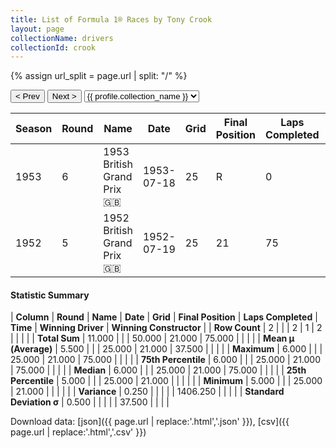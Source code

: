 ```yaml
---
title: List of Formula 1® Races by Tony Crook
layout: page
collectionName: drivers
collectionId: crook
---
```


{% assign url_split = page.url | split: "/" %}
<div id="collection-navigation">
<button onclick="selector.options[selector.selectedIndex-1].value && (window.location = selector.options[selector.selectedIndex-1].value);">&lt; Prev</button>
<button onclick="selector.options[selector.selectedIndex+1].value && (window.location = selector.options[selector.selectedIndex+1].value);">Next &gt;</button>
<select id="selector" onchange="this.options[this.selectedIndex].value && (window.location = this.options[this.selectedIndex].value);">
  {% for collectionId in site.data[page.collectionName].refs %}
    {% if collectionId == page.collectionId %}
      {% assign selected = "selected" %}
    {% else %}
      {% assign selected = "" %}
    {% endif %}
    {% assign profile = site.data[page.collectionName][collectionId].profile %}
    <option value="/f1/{{ page.collectionName }}/{{ collectionId }}/{{ url_split[4] }}" {{ selected }}>{{ profile.collection_name }}</option>
  {% endfor %}
</select>
</div>

| Season | Round | Name | Date | Grid | Final Position | Laps Completed | Time | Winning Driver | Winning Constructor |
|--|--|--|--|--|--|--|--|--|--|
| 1953 | 6 | 1953 British Grand Prix 🇬🇧 | 1953-07-18 | 25 | R | 0 |   | Alberto Ascari 🇮🇹 | Ferrari 🇮🇹 |
| 1952 | 5 | 1952 British Grand Prix 🇬🇧 | 1952-07-19 | 25 | 21 | 75 |   | Alberto Ascari 🇮🇹 | Ferrari 🇮🇹 |

#### Statistic Summary

| **Column** | **Round** | **Name** | **Date** | **Grid** | **Final Position** | **Laps Completed** | **Time** | **Winning Driver** | **Winning Constructor** |
| **Row Count** | 2 |  |  | 2 | 1 | 2 |  |  |  |
| **Total Sum** | 11.000 |  |  | 50.000 | 21.000 | 75.000 |  |  |  |
| **Mean μ (Average)** | 5.500 |  |  | 25.000 | 21.000 | 37.500 |  |  |  |
| **Maximum** | 6.000 |  |  | 25.000 | 21.000 | 75.000 |  |  |  |
| **75th Percentile** | 6.000 |  |  | 25.000 | 21.000 | 75.000 |  |  |  |
| **Median** | 6.000 |  |  | 25.000 | 21.000 | 75.000 |  |  |  |
| **25th Percentile** | 5.000 |  |  | 25.000 | 21.000 |  |  |  |  |
| **Minimum** | 5.000 |  |  | 25.000 | 21.000 |  |  |  |  |
| **Variance** | 0.250 |  |  |  |  | 1406.250 |  |  |  |
| **Standard Deviation σ** | 0.500 |  |  |  |  | 37.500 |  |  |  |

Download data: [json]({{ page.url | replace:'.html','.json' }}), [csv]({{ page.url | replace:'.html','.csv' }})

